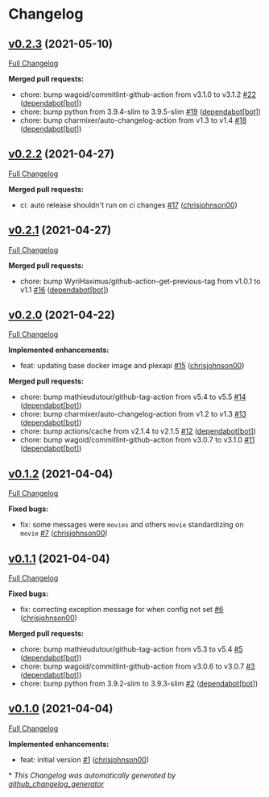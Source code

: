 # Changelog

## [v0.2.3](https://github.com/chrisjohnson00/plex-library-updater/tree/v0.2.3) (2021-05-10)

[Full Changelog](https://github.com/chrisjohnson00/plex-library-updater/compare/v0.2.2...v0.2.3)

**Merged pull requests:**

- chore: bump wagoid/commitlint-github-action from v3.1.0 to v3.1.2 [\#22](https://github.com/chrisjohnson00/plex-library-updater/pull/22) ([dependabot[bot]](https://github.com/apps/dependabot))
- chore: bump python from 3.9.4-slim to 3.9.5-slim [\#19](https://github.com/chrisjohnson00/plex-library-updater/pull/19) ([dependabot[bot]](https://github.com/apps/dependabot))
- chore: bump charmixer/auto-changelog-action from v1.3 to v1.4 [\#18](https://github.com/chrisjohnson00/plex-library-updater/pull/18) ([dependabot[bot]](https://github.com/apps/dependabot))

## [v0.2.2](https://github.com/chrisjohnson00/plex-library-updater/tree/v0.2.2) (2021-04-27)

[Full Changelog](https://github.com/chrisjohnson00/plex-library-updater/compare/v0.2.1...v0.2.2)

**Merged pull requests:**

- ci: auto release shouldn't run on ci changes [\#17](https://github.com/chrisjohnson00/plex-library-updater/pull/17) ([chrisjohnson00](https://github.com/chrisjohnson00))

## [v0.2.1](https://github.com/chrisjohnson00/plex-library-updater/tree/v0.2.1) (2021-04-27)

[Full Changelog](https://github.com/chrisjohnson00/plex-library-updater/compare/v0.2.0...v0.2.1)

**Merged pull requests:**

- chore: bump WyriHaximus/github-action-get-previous-tag from v1.0.1 to v1.1 [\#16](https://github.com/chrisjohnson00/plex-library-updater/pull/16) ([dependabot[bot]](https://github.com/apps/dependabot))

## [v0.2.0](https://github.com/chrisjohnson00/plex-library-updater/tree/v0.2.0) (2021-04-22)

[Full Changelog](https://github.com/chrisjohnson00/plex-library-updater/compare/v0.1.2...v0.2.0)

**Implemented enhancements:**

- feat: updating base docker image and plexapi [\#15](https://github.com/chrisjohnson00/plex-library-updater/pull/15) ([chrisjohnson00](https://github.com/chrisjohnson00))

**Merged pull requests:**

- chore: bump mathieudutour/github-tag-action from v5.4 to v5.5 [\#14](https://github.com/chrisjohnson00/plex-library-updater/pull/14) ([dependabot[bot]](https://github.com/apps/dependabot))
- chore: bump charmixer/auto-changelog-action from v1.2 to v1.3 [\#13](https://github.com/chrisjohnson00/plex-library-updater/pull/13) ([dependabot[bot]](https://github.com/apps/dependabot))
- chore: bump actions/cache from v2.1.4 to v2.1.5 [\#12](https://github.com/chrisjohnson00/plex-library-updater/pull/12) ([dependabot[bot]](https://github.com/apps/dependabot))
- chore: bump wagoid/commitlint-github-action from v3.0.7 to v3.1.0 [\#11](https://github.com/chrisjohnson00/plex-library-updater/pull/11) ([dependabot[bot]](https://github.com/apps/dependabot))

## [v0.1.2](https://github.com/chrisjohnson00/plex-library-updater/tree/v0.1.2) (2021-04-04)

[Full Changelog](https://github.com/chrisjohnson00/plex-library-updater/compare/v0.1.1...v0.1.2)

**Fixed bugs:**

- fix: some messages were `movies` and others `movie` standardizing on `movie` [\#7](https://github.com/chrisjohnson00/plex-library-updater/pull/7) ([chrisjohnson00](https://github.com/chrisjohnson00))

## [v0.1.1](https://github.com/chrisjohnson00/plex-library-updater/tree/v0.1.1) (2021-04-04)

[Full Changelog](https://github.com/chrisjohnson00/plex-library-updater/compare/v0.1.0...v0.1.1)

**Fixed bugs:**

- fix: correcting exception message for when config not set [\#6](https://github.com/chrisjohnson00/plex-library-updater/pull/6) ([chrisjohnson00](https://github.com/chrisjohnson00))

**Merged pull requests:**

- chore: bump mathieudutour/github-tag-action from v5.3 to v5.4 [\#5](https://github.com/chrisjohnson00/plex-library-updater/pull/5) ([dependabot[bot]](https://github.com/apps/dependabot))
- chore: bump wagoid/commitlint-github-action from v3.0.6 to v3.0.7 [\#3](https://github.com/chrisjohnson00/plex-library-updater/pull/3) ([dependabot[bot]](https://github.com/apps/dependabot))
- chore: bump python from 3.9.2-slim to 3.9.3-slim [\#2](https://github.com/chrisjohnson00/plex-library-updater/pull/2) ([dependabot[bot]](https://github.com/apps/dependabot))

## [v0.1.0](https://github.com/chrisjohnson00/plex-library-updater/tree/v0.1.0) (2021-04-04)

[Full Changelog](https://github.com/chrisjohnson00/plex-library-updater/compare/5994cc3b80aea66a405d6461a86668e5871bf4f9...v0.1.0)

**Implemented enhancements:**

- feat: initial version [\#1](https://github.com/chrisjohnson00/plex-library-updater/pull/1) ([chrisjohnson00](https://github.com/chrisjohnson00))



\* *This Changelog was automatically generated by [github_changelog_generator](https://github.com/github-changelog-generator/github-changelog-generator)*
